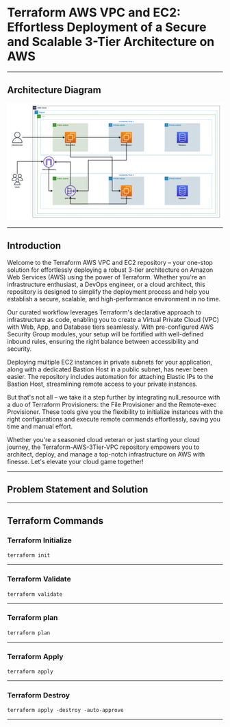 # Terraform AWS VPC and EC2: Effortless Deployment of a Secure and Scalable 3-Tier Architecture on AWS

---

## Architecture Diagram

![Terraform AWS VPC and EC2 - Architecture](/architecture-diagram/k8s-aws-architecture-v18082023-AWS%20VPC%20-%20EC2%20Instance%20-%20Security%20Groups.png)

---

## Introduction

Welcome to the Terraform AWS VPC and EC2 repository – your one-stop solution for effortlessly deploying a robust 3-tier architecture on Amazon Web Services (AWS) using the power of Terraform. Whether you're an infrastructure enthusiast, a DevOps engineer, or a cloud architect, this repository is designed to simplify the deployment process and help you establish a secure, scalable, and high-performance environment in no time.

Our curated workflow leverages Terraform's declarative approach to infrastructure as code, enabling you to create a Virtual Private Cloud (VPC) with Web, App, and Database tiers seamlessly. With pre-configured AWS Security Group modules, your setup will be fortified with well-defined inbound rules, ensuring the right balance between accessibility and security.

Deploying multiple EC2 instances in private subnets for your application, along with a dedicated Bastion Host in a public subnet, has never been easier. The repository includes automation for attaching Elastic IPs to the Bastion Host, streamlining remote access to your private instances.

But that's not all – we take it a step further by integrating null_resource with a duo of Terraform Provisioners: the File Provisioner and the Remote-exec Provisioner. These tools give you the flexibility to initialize instances with the right configurations and execute remote commands effortlessly, saving you time and manual effort.

Whether you're a seasoned cloud veteran or just starting your cloud journey, the Terraform-AWS-3Tier-VPC repository empowers you to architect, deploy, and manage a top-notch infrastructure on AWS with finesse. Let's elevate your cloud game together!

---

## Problem Statement and Solution

---

## Terraform Commands

### Terraform Initialize

```shell
terraform init
```

---

### Terraform Validate

```shell
terraform validate
```

---

### Terraform plan

```shell
terraform plan
```

---

### Terraform Apply

```shell
terraform apply
```

---

### Terraform Destroy

```shell
terraform apply -destroy -auto-approve
```

---
